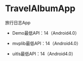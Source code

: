 # TravelAlbumApp
旅行日志App

- Demo最低API：14（Android4.0）

- mvplib最低API：14（Android4.0）

- uitls最低API：14（Android4.0）
